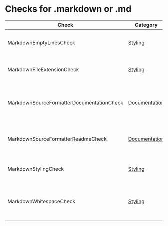 # Checks for .markdown or .md

Check | Category | Description
----- | -------- | -----------
MarkdownEmptyLinesCheck | [Styling](styling_checks.markdown#styling-checks) | Finds missing and unnecessary empty lines. |
MarkdownFileExtensionCheck | [Styling](styling_checks.markdown#styling-checks) | Finds `markdown` files with `.md` extension (use `.markdown`). |
MarkdownSourceFormatterDocumentationCheck | [Documentation](documentation_checks.markdown#documentation-checks) | Validates the header of Source Formatter documentation files. |
MarkdownSourceFormatterReadmeCheck | [Documentation](documentation_checks.markdown#documentation-checks) | Generates Source Formatter documentation index files. |
MarkdownStylingCheck | [Styling](styling_checks.markdown#styling-checks) | Applies rules to enforce consisteny in code style. |
MarkdownWhitespaceCheck | [Styling](styling_checks.markdown#styling-checks) | Finds missing and unnecessary whitespace in `.markdown` files. |